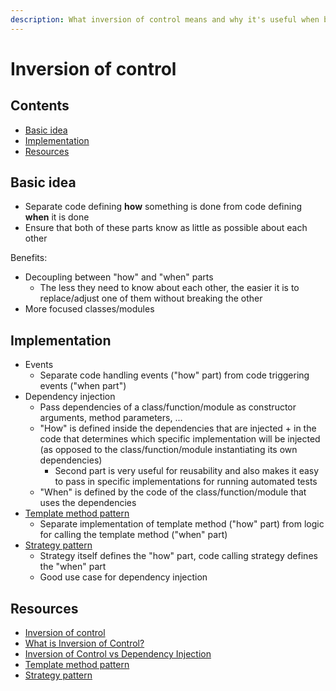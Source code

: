 ```yaml
---
description: What inversion of control means and why it's useful when building applications
---
```


# Inversion of control

## Contents

-   [Basic idea](#basic-idea)
-   [Implementation](#implementation)
-   [Resources](#resources)

## Basic idea

-   Separate code defining **how** something is done from code defining **when** it is done
-   Ensure that both of these parts know as little as possible about each other

Benefits:

-   Decoupling between "how" and "when" parts
    -   The less they need to know about each other, the easier it is to replace/adjust one of them without breaking the other
-   More focused classes/modules

## Implementation

-   Events
    -   Separate code handling events ("how" part) from code triggering events ("when part")
-   Dependency injection
    -   Pass dependencies of a class/function/module as constructor arguments, method parameters, ...
    -   "How" is defined inside the dependencies that are injected + in the code that determines which specific implementation will be injected (as opposed to the class/function/module instantiating its own dependencies)
        -   Second part is very useful for reusability and also makes it easy to pass in specific implementations for running automated tests
    -   "When" is defined by the code of the class/function/module that uses the dependencies
-   [Template method pattern](https://en.wikipedia.org/wiki/Template_method_pattern)
    -   Separate implementation of template method ("how" part) from logic for calling the template method ("when" part)
-   [Strategy pattern](https://en.wikipedia.org/wiki/Strategy_pattern)
    -   Strategy itself defines the "how" part, code calling strategy defines the "when" part
    -   Good use case for dependency injection

## Resources

-   [Inversion of control](https://en.wikipedia.org/wiki/Inversion_of_control)
-   [What is Inversion of Control?](https://stackoverflow.com/questions/3058/what-is-inversion-of-control)
-   [Inversion of Control vs Dependency Injection](https://stackoverflow.com/questions/6550700/inversion-of-control-vs-dependency-injection)
-   [Template method pattern](https://en.wikipedia.org/wiki/Template_method_pattern)
-   [Strategy pattern](https://en.wikipedia.org/wiki/Strategy_pattern)
